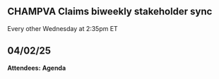 ## CHAMPVA Claims biweekly stakeholder sync
Every other Wednesday at 2:35pm ET

## 04/02/25
**Attendees:**
**Agenda**
